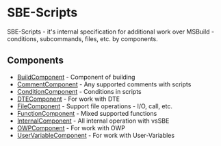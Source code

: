 # SBE-Scripts #

SBE-Scripts - it's internal specification for additional work over MSBuild - conditions, subcommands, files, etc. by components.

## Components ##

* [BuildComponent](SBE-Scripts/Components/BuildComponent) - Component of building
* [CommentComponent](SBE-Scripts/Components/CommentComponent) - Any supported comments with scripts
* [ConditionComponent](SBE-Scripts/Components/ConditionComponent) - Conditions in scripts
* [DTEComponent](SBE-Scripts/Components/DTEComponent) - For work with DTE
* [FileComponent](SBE-Scripts/Components/FileComponent) - Support file operations - I/O, call, etc.
* [FunctionComponent](SBE-Scripts/Components/FunctionComponent) - Mixed supported functions
* [InternalComponent](SBE-Scripts/Components/InternalComponent) - All internal operation with vsSBE
* [OWPComponent](SBE-Scripts/Components/OWPComponent) - For work with OWP
* [UserVariableComponent](SBE-Scripts/Components/UserVariableComponent) - For work with User-Variables



